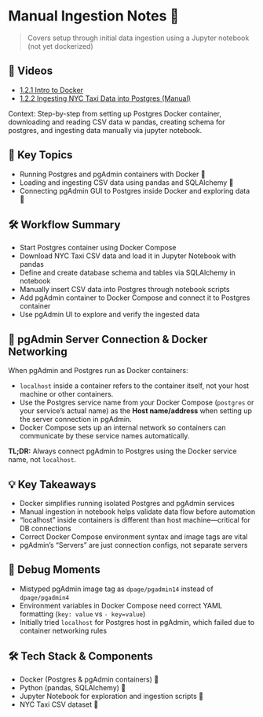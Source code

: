 # Manual Ingestion Notes 📝

> Covers setup through initial data ingestion using a Jupyter notebook (not yet dockerized)

## 🎥 Videos   
- [1.2.1 Intro to Docker](https://www.youtube.com/watch?v=EYNwNlOrpr0&list=PL3MmuxUbc_hJed7dXYoJw8DoCuVHhGEQb&index=41)  
- [1.2.2 Ingesting NYC Taxi Data into Postgres (Manual)](https://www.youtube.com/watch?v=2JM-ziJt0WI&list=PL3MmuxUbc_hJed7dXYoJw8DoCuVHhGEQb&index=6)  

Context: Step-by-step from setting up Postgres Docker container, downloading and reading CSV data w pandas, creating schema for postgres, and ingesting data manually via jupyter notebook. 

## 🎯 Key Topics  
- Running Postgres and pgAdmin containers with Docker 🐳  
- Loading and ingesting CSV data using pandas and SQLAlchemy 🐍  
- Connecting pgAdmin GUI to Postgres inside Docker and exploring data 🔗

## 🛠️ Workflow Summary  
- Start Postgres container using Docker Compose  
- Download NYC Taxi CSV data and load it in Jupyter Notebook with pandas  
- Define and create database schema and tables via SQLAlchemy in notebook  
- Manually insert CSV data into Postgres through notebook scripts  
- Add pgAdmin container to Docker Compose and connect it to Postgres container  
- Use pgAdmin UI to explore and verify the ingested data  

## 🐳 pgAdmin Server Connection & Docker Networking  
When pgAdmin and Postgres run as Docker containers:  

- `localhost` inside a container refers to the container itself, not your host machine or other containers.  
- Use the Postgres service name from your Docker Compose (`postgres` or your service’s actual name) as the **Host name/address** when setting up the server connection in pgAdmin.  
- Docker Compose sets up an internal network so containers can communicate by these service names automatically.  

**TL;DR:** Always connect pgAdmin to Postgres using the Docker service name, not `localhost`.

## 💡 Key Takeaways  
- Docker simplifies running isolated Postgres and pgAdmin services  
- Manual ingestion in notebook helps validate data flow before automation  
- “localhost” inside containers is different than host machine—critical for DB connections  
- Correct Docker Compose environment syntax and image tags are vital  
- pgAdmin’s “Servers” are just connection configs, not separate servers  

## 🐞 Debug Moments  
- Mistyped pgAdmin image tag as `dpage/pgadmin14` instead of `dpage/pgadmin4`  
- Environment variables in Docker Compose need correct YAML formatting (`key: value` vs `- key=value`)  
- Initially tried `localhost` for Postgres host in pgAdmin, which failed due to container networking rules  

## 🛠️ Tech Stack & Components  
- Docker (Postgres & pgAdmin containers) 🐳  
- Python (pandas, SQLAlchemy) 🐍  
- Jupyter Notebook for exploration and ingestion scripts 📓  
- NYC Taxi CSV dataset 🚕  